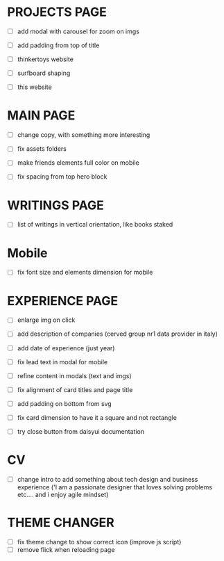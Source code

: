 # PROJECTS PAGE
- [ ] add modal with carousel for zoom on imgs
- [ ] add padding from top of title
- [ ] thinkertoys website
- [ ] surfboard shaping
- [ ] this website


# MAIN PAGE
- [ ] change copy, with something more interesting
- [ ] fix assets folders
- [ ] make friends elements full color on mobile
- [ ] fix spacing from top hero block


# WRITINGS PAGE
- [ ] list of writings in vertical orientation, like books staked


# Mobile
- [ ] fix font size and elements dimension for mobile



# EXPERIENCE PAGE
- [ ] enlarge img on click
- [ ] add description of companies (cerved group nr1 data provider in italy)
- [ ] add date of experience (just year)
- [ ] fix lead text in modal for mobile
- [ ] refine content in modals (text and imgs)
- [ ] fix alignment of card titles and page title
- [ ] add padding on bottom from svg
- [ ] fix card dimension to have it a square and not rectangle
- [ ] try close button from daisyui documentation


# CV
- [ ] change intro to add something about tech design and business experience ('I am a passionate designer that loves solving problems etc.... and i enjoy agile mindset)

# THEME CHANGER
- [ ] fix theme change to show correct icon (improve js script)
- [ ] remove flick when reloading page